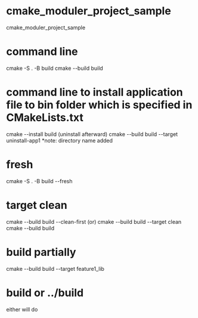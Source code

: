 # cmake_moduler_project_sample
cmake_moduler_project_sample


# command line
cmake -S . -B build
cmake --build build

# command line to install application file to bin folder which is specified in CMakeLists.txt
cmake --install build
(uninstall afterward)
cmake --build build --target uninstall-app1 
    *note: directory name added

# fresh
cmake -S . -B build --fresh

# target clean
cmake --build build --clean-first
(or) 
cmake --build build --target clean
cmake --build build

# build partially
cmake --build build --target feature1_lib    

# build or ../build
either will do
